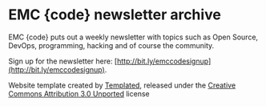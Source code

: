# EMC {code} newsletter archive

EMC {code} puts out a weekly newsletter with topics such as Open Source, DevOps, programming, hacking and of course the community.

Sign up for the newsletter here: [http://bit.ly/emccodesignup](http://bit.ly/emccodesignup).

Website template created by [Templated](http://templated.co), released under the [Creative Commons Attribution 3.0 Unported](http://creativecommons.org/licenses/by/3.0/) license
